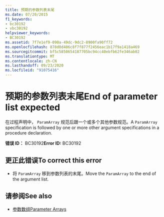 ```yaml
---
title: 预期的参数列表末尾
ms.date: 07/20/2015
f1_keywords:
- bc30192
- vbc30192
helpviewer_keywords:
- BC30192
ms.assetid: 7f7e1ef9-090a-49dc-9dc2-8900fa90ff72
ms.openlocfilehash: 878d0d406c8f7f877f2456eac1b17f9a1418a469
ms.sourcegitcommit: bf5c5850654187705bc94cc40ebfb62fe346ab02
ms.translationtype: MT
ms.contentlocale: zh-CN
ms.lasthandoff: 09/23/2020
ms.locfileid: "91075416"
---
```

# <a name="end-of-parameter-list-expected"></a><span data-ttu-id="1adf9-102">预期的参数列表末尾</span><span class="sxs-lookup"><span data-stu-id="1adf9-102">End of parameter list expected</span></span>

<span data-ttu-id="1adf9-103">在过程声明中， `ParamArray` 规范后跟一个或多个其他参数规范。</span><span class="sxs-lookup"><span data-stu-id="1adf9-103">A `ParamArray` specification is followed by one or more other argument specifications in a procedure declaration.</span></span>  
  
 <span data-ttu-id="1adf9-104">**错误 ID：** BC30192</span><span class="sxs-lookup"><span data-stu-id="1adf9-104">**Error ID:** BC30192</span></span>  
  
## <a name="to-correct-this-error"></a><span data-ttu-id="1adf9-105">更正此错误</span><span class="sxs-lookup"><span data-stu-id="1adf9-105">To correct this error</span></span>  
  
- <span data-ttu-id="1adf9-106">将 `ParamArray` 移到参数列表的末尾。</span><span class="sxs-lookup"><span data-stu-id="1adf9-106">Move the `ParamArray` to the end of the argument list.</span></span>  
  
## <a name="see-also"></a><span data-ttu-id="1adf9-107">请参阅</span><span class="sxs-lookup"><span data-stu-id="1adf9-107">See also</span></span>

- [<span data-ttu-id="1adf9-108">参数数组</span><span class="sxs-lookup"><span data-stu-id="1adf9-108">Parameter Arrays</span></span>](../programming-guide/language-features/procedures/parameter-arrays.md)
